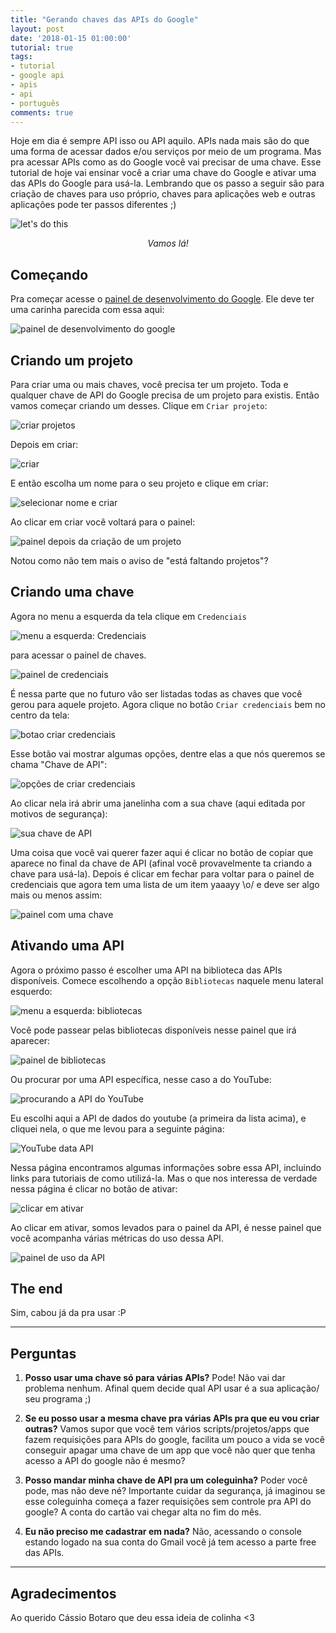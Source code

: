 ```yaml
---
title: "Gerando chaves das APIs do Google"
layout: post
date: '2018-01-15 01:00:00'
tutorial: true
tags:
- tutorial
- google api
- apis
- api
- português
comments: true
---
```


Hoje em dia é sempre API isso ou API aquilo. APIs nada mais são do que uma forma de acessar dados e/ou serviços por meio de um programa. Mas pra acessar APIs como as do Google você vai precisar de uma chave. Esse tutorial de hoje vai ensinar você a criar uma chave do Google e ativar uma das APIs do Google para usá-la. Lembrando que os passo a seguir são para criação de chaves para uso próprio, chaves para aplicações web e outras aplicações pode ter passos diferentes ;)

![let's do this](https://media.giphy.com/media/zaezT79s3Ng7C/giphy.gif)
<center>
<i>Vamos lá!</i>
</center>


## Começando
Pra começar acesse o [painel de desenvolvimento do Google](https://console.developers.google.com/apis/dashboard). Ele deve ter uma carinha parecida com essa aqui:

![painel de desenvolvimento do google](https://i.imgur.com/52hRqLe.png)

## Criando um projeto
Para criar uma ou mais chaves, você precisa ter um projeto. Toda e qualquer chave de API do Google precisa de um projeto para existis. Então vamos começar criando um desses. Clique em `Criar projeto`:

![criar projetos](https://i.imgur.com/3cTDEam.png)

Depois em criar:

![criar](https://i.imgur.com/nEtPSFp.png)

E então escolha um nome para o seu projeto e clique em criar:

![selecionar nome e criar](https://i.imgur.com/E2QJ67X.png)

Ao clicar em criar você voltará para o painel:

![painel depois da criação de um projeto](https://i.imgur.com/f4oXDLm.png)

Notou como não tem mais o aviso de "está faltando projetos"?

## Criando uma chave

Agora no menu a esquerda da tela clique em `Credenciais`

![menu a esquerda: Credenciais](https://i.imgur.com/OD6mafF.png)

para acessar o painel de chaves.

![painel de credenciais](https://i.imgur.com/SYlKCwK.png)

É nessa parte que no futuro vão ser listadas todas as chaves que você gerou para aquele projeto. Agora clique no botão `Criar credenciais` bem no centro da tela:

![botao criar credenciais](https://i.imgur.com/hf30xl2.png)

Esse botão vai mostrar algumas opções, dentre elas a que nós queremos se chama "Chave de API":

![opções de criar credenciais](https://i.imgur.com/EVNdvzv.png)

Ao clicar nela irá abrir uma janelinha com a sua chave (aqui editada por motivos de segurança):

![sua chave de API](https://i.imgur.com/vkQOqpR.png)

Uma coisa que você vai querer fazer aqui é clicar no botão de copiar que aparece no final da chave de API (afinal você provavelmente ta criando a chave para usá-la). Depois é clicar em fechar para voltar para o painel de credenciais que agora tem uma lista de um item yaaayy \o/ e deve ser algo mais ou menos assim:

![painel com uma chave](https://i.imgur.com/09LaYVn.png)

## Ativando uma API
Agora o próximo passo é escolher uma API na biblioteca das APIs disponíveis. Comece escolhendo a opção `Bibliotecas` naquele menu lateral esquerdo:

![menu a esquerda: bibliotecas](https://i.imgur.com/WxgwfN8.png)

Você pode passear pelas bibliotecas disponíveis nesse painel que irá aparecer:

![painel de bibliotecas](https://i.imgur.com/NotZpSU.png)

Ou procurar por uma API específica, nesse caso a do YouTube:

![procurando a API do YouTube](https://i.imgur.com/KAoj2Wf.png)

Eu escolhi aqui a API de dados do youtube (a primeira da lista acima), e cliquei nela, o que me levou para a seguinte página:

![YouTube data API](https://i.imgur.com/Ej1gxu7.png)

Nessa página encontramos algumas informações sobre essa API, incluindo links para tutoriais de como utilizá-la. Mas o que nos interessa de verdade nessa página é clicar no botão de ativar:

![clicar em ativar](https://i.imgur.com/P9LMurv.png)

Ao clicar em ativar, somos levados para o painel da API, é nesse painel que você acompanha várias métricas do uso dessa API.

![painel de uso da API](https://i.imgur.com/7fboIJQ.png)

## The end

Sim, cabou já da pra usar :P

---
## Perguntas

1. **Posso usar uma chave só para várias APIs?**
Pode! Não vai dar problema nenhum. Afinal quem decide qual API usar é a sua aplicação/ seu programa ;)

1. **Se eu posso usar a mesma chave pra várias APIs pra que eu vou criar outras?**
Vamos supor que você tem vários scripts/projetos/apps que fazem requisições para APIs do google, facilita um pouco a vida se você conseguir apagar uma chave de um app que você não quer que tenha acesso a API do google não é mesmo?

1. **Posso mandar minha chave de API pra um coleguinha?**
Poder você pode, mas não deve né? Importante cuidar da segurança, já imaginou se esse coleguinha começa a fazer requisições sem controle pra API do google? A conta do cartão vai chegar alta no fim do mês.

1. **Eu não preciso me cadastrar em nada?**
Não, acessando o console estando logado na sua conta do Gmail você já tem acesso a parte free das APIs.

----
## Agradecimentos
Ao querido Cássio Botaro que deu essa ideia de colinha <3
